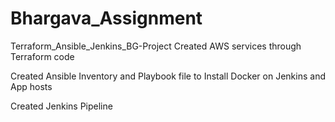 # Bhargava_Assignment
Terraform_Ansible_Jenkins_BG-Project
Created AWS services through Terraform code

Created Ansible Inventory and Playbook file to Install Docker on Jenkins and App hosts

Created Jenkins Pipeline
